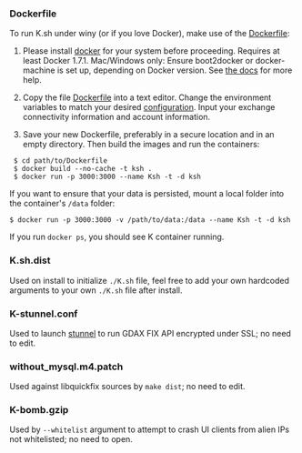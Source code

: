 ### Dockerfile
To run K.sh under winy (or if you love Docker), make use of the [Dockerfile](https://raw.githubusercontent.com/ctubio/Krypto-trading-bot/master/etc/Dockerfile):

1. Please install [docker](https://www.docker.com/) for your system before proceeding. Requires at least Docker 1.7.1. Mac/Windows only: Ensure boot2docker or docker-machine is set up, depending on Docker version. See [the docs](https://docs.docker.com/installation/mac/) for more help.

2. Copy the file [Dockerfile](https://raw.githubusercontent.com/ctubio/Krypto-trading-bot/master/etc/Dockerfile) into a text editor. Change the environment variables to match your desired [configuration](https://github.com/ctubio/Krypto-trading-bot/tree/master/etc#configuration-options). Input your exchange connectivity information and account information.

3. Save your new Dockerfile, preferably in a secure location and in an empty directory. Then build the images and run the containers:
```
 $ cd path/to/Dockerfile
 $ docker build --no-cache -t ksh .
 $ docker run -p 3000:3000 --name Ksh -t -d ksh
```
If you want to ensure that your data is persisted, mount a local folder into the container's `/data` folder:
```
$ docker run -p 3000:3000 -v /path/to/data:/data --name Ksh -t -d ksh
```

If you run `docker ps`, you should see K container running.

### K.sh.dist
Used on install to initialize `./K.sh` file, feel free to add your own hardcoded arguments to your own `./K.sh` file after install.

### K-stunnel.conf
Used to launch [stunnel](https://www.stunnel.org/index.html) to run GDAX FIX API encrypted under SSL; no need to edit.

### without_mysql.m4.patch
Used against libquickfix sources by `make dist`; no need to edit.

### K-bomb.gzip
Used by `--whitelist` argument to attempt to crash UI clients from alien IPs not whitelisted; no need to open.
